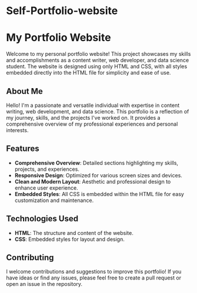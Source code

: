 # Self-Portfolio-website
# My Portfolio Website

Welcome to my personal portfolio website! This project showcases my skills and accomplishments as a content writer, web developer, and data science student. The website is designed using only HTML and CSS, with all styles embedded directly into the HTML file for simplicity and ease of use.

## About Me

Hello! I'm a passionate and versatile individual with expertise in content writing, web development, and data science. This portfolio is a reflection of my journey, skills, and the projects I've worked on. It provides a comprehensive overview of my professional experiences and personal interests.

## Features

- **Comprehensive Overview**: Detailed sections highlighting my skills, projects, and experiences.
- **Responsive Design**: Optimized for various screen sizes and devices.
- **Clean and Modern Layout**: Aesthetic and professional design to enhance user experience.
- **Embedded Styles**: All CSS is embedded within the HTML file for easy customization and maintenance.

## Technologies Used

- **HTML**: The structure and content of the website.
- **CSS**: Embedded styles for layout and design.
## Contributing

I welcome contributions and suggestions to improve this portfolio! If you have ideas or find any issues, please feel free to create a pull request or open an issue in the repository.



